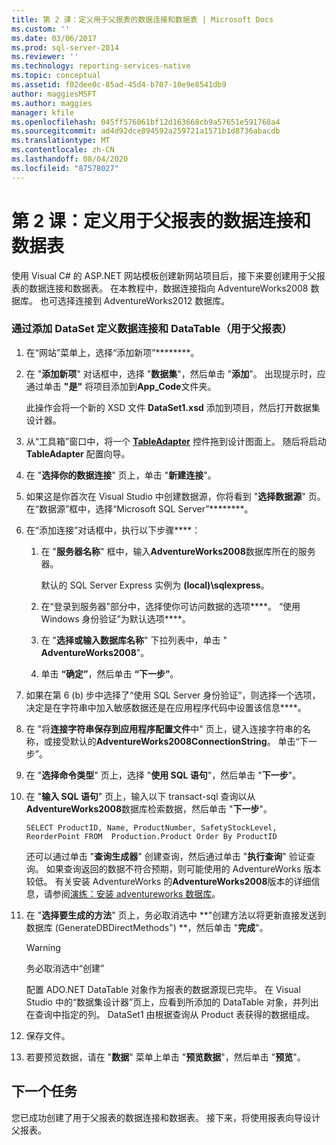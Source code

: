 ```yaml
---
title: 第 2 课：定义用于父报表的数据连接和数据表 | Microsoft Docs
ms.custom: ''
ms.date: 03/06/2017
ms.prod: sql-server-2014
ms.reviewer: ''
ms.technology: reporting-services-native
ms.topic: conceptual
ms.assetid: f02dee0c-85ad-45d4-b707-10e9e8541db9
author: maggiesMSFT
ms.author: maggies
manager: kfile
ms.openlocfilehash: 045ff576061bf12d163668cb9a57651e591768a4
ms.sourcegitcommit: ad4d92dce894592a259721a1571b1d8736abacdb
ms.translationtype: MT
ms.contentlocale: zh-CN
ms.lasthandoff: 08/04/2020
ms.locfileid: "87578027"
---
```

# <a name="lesson-2-define-a-data-connection-and-data-table-for-parent-report"></a>第 2 课：定义用于父报表的数据连接和数据表
  使用 Visual C# 的 ASP.NET 网站模板创建新网站项目后，接下来要创建用于父报表的数据连接和数据表。 在本教程中，数据连接指向 AdventureWorks2008 数据库。 也可选择连接到 AdventureWorks2012 数据库。  
  
### <a name="to-define-a-data-connection-and-data-table-by-adding-a-dataset-for-parent-report"></a>通过添加 DataSet 定义数据连接和 DataTable（用于父报表）  
  
1.  在“网站”菜单上，选择“添加新项”********。  
  
2.  在 "**添加新项**" 对话框中，选择 "**数据集**"，然后单击 "**添加**"。 出现提示时，应通过单击 **"是"** 将项目添加到**App_Code**文件夹。  
  
     此操作会将一个新的 XSD 文件 **DataSet1.xsd** 添加到项目，然后打开数据集设计器。  
  
3.  从“工具箱”窗口中，将一个 **[TableAdapter](https://msdn.microsoft.com/library/bz9tthwx\(v=vs.100\).aspx)** 控件拖到设计图面上。 随后将启动 **TableAdapter** 配置向导。  
  
4.  在 "**选择你的数据连接**" 页上，单击 "**新建连接**"。  
  
5.  如果这是你首次在 Visual Studio 中创建数据源，你将看到 "**选择数据源**" 页。 在“数据源”框中，选择“Microsoft SQL Server”********。  
  
6.  在“添加连接”对话框中，执行以下步骤****：  
  
    1.  在 "**服务器名称**" 框中，输入**AdventureWorks2008**数据库所在的服务器。  
  
         默认的 SQL Server Express 实例为 **(local)\sqlexpress**。  
  
    2.  在“登录到服务器”部分中，选择使你可访问数据的选项****。 “使用 Windows 身份验证”为默认选项****。  
  
    3.  在 "**选择或输入数据库名称**" 下拉列表中，单击 " **AdventureWorks2008**"。  
  
    4.  单击 **“确定”**，然后单击 **“下一步”**。  
  
7.  如果在第 6 (b) 步中选择了“使用 SQL Server 身份验证”，则选择一个选项，决定是在字符串中加入敏感数据还是在应用程序代码中设置该信息****。  
  
8.  在 "将**连接字符串保存到应用程序配置文件**中" 页上，键入连接字符串的名称，或接受默认的**AdventureWorks2008ConnectionString**。 单击“下一步”。  
  
9. 在 "**选择命令类型**" 页上，选择 "**使用 SQL 语句**"，然后单击 "**下一步**"。  
  
10. 在 "**输入 SQL 语句**" 页上，输入以下 transact-sql 查询以从**AdventureWorks2008**数据库检索数据，然后单击 "**下一步**"。  
  
    ```  
    SELECT ProductID, Name, ProductNumber, SafetyStockLevel, ReorderPoint FROM  Production.Product Order By ProductID  
    ```  
  
     还可以通过单击 "**查询生成器**" 创建查询，然后通过单击 "**执行查询**" 验证查询。 如果查询返回的数据不符合预期，则可能使用的 AdventureWorks 版本较低。 有关安装 AdventureWorks 的**AdventureWorks2008**版本的详细信息，请参阅[演练：安装 adventureworks 数据库](https://msdn.microsoft.com/library/aa992075\(v=vs.100\).aspx)。  
  
11. 在 "**选择要生成的方法**" 页上，务必取消选中 **"创建方法以将更新直接发送到数据库 (GenerateDBDirectMethods") **，然后单击 "**完成**"。  
  
    > [!WARNING]  
    >  务必取消选中“创建”  
  
     配置 ADO.NET DataTable 对象作为报表的数据源现已完毕。 在 Visual Studio 中的“数据集设计器”页上，应看到所添加的 DataTable 对象，并列出在查询中指定的列。 DataSet1 由根据查询从 Product 表获得的数据组成。  
  
12. 保存文件。  
  
13. 若要预览数据，请在 "**数据**" 菜单上单击 "**预览数据**"，然后单击 "**预览**"。  
  
## <a name="next-task"></a>下一个任务  
 您已成功创建了用于父报表的数据连接和数据表。 接下来，将使用报表向导设计父报表。  
  
  
